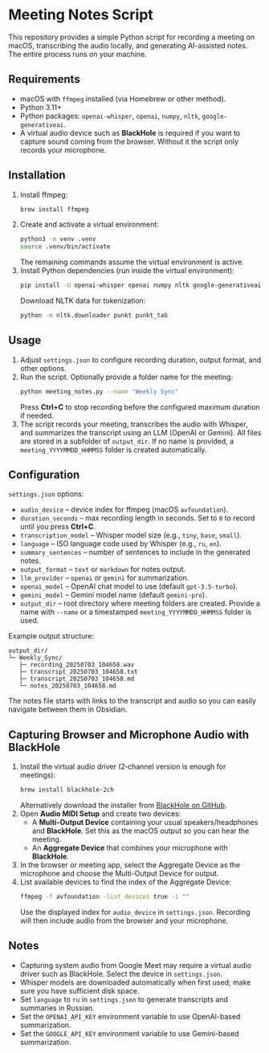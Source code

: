 # Meeting Notes Script

This repository provides a simple Python script for recording a meeting on macOS, transcribing the audio locally, and generating AI-assisted notes. The entire process runs on your machine.

## Requirements

- macOS with `ffmpeg` installed (via Homebrew or other method).
- Python 3.11+
- Python packages: `openai-whisper`, `openai`, `numpy`, `nltk`, `google-generativeai`.
- A virtual audio device such as **BlackHole** is required if you want to capture sound coming from the browser. Without it the script only records your microphone.

## Installation

1. Install ffmpeg:
   ```bash
   brew install ffmpeg
   ```
2. Create and activate a virtual environment:
   ```bash
   python3 -m venv .venv
   source .venv/bin/activate
   ```
   The remaining commands assume the virtual environment is active.
3. Install Python dependencies (run inside the virtual environment):
   ```bash
   pip install -U openai-whisper openai numpy nltk google-generativeai
   ```
   Download NLTK data for tokenization:
   ```bash
   python -m nltk.downloader punkt punkt_tab
   ```

## Usage

1. Adjust `settings.json` to configure recording duration, output format, and other options.
2. Run the script. Optionally provide a folder name for the meeting:
   ```bash
   python meeting_notes.py --name "Weekly Sync"
   ```
   Press **Ctrl+C** to stop recording before the configured maximum duration if needed.
3. The script records your meeting, transcribes the audio with Whisper, and summarizes the transcript using an LLM (OpenAI or Gemini). All files are stored in a subfolder of `output_dir`. If no name is provided, a `meeting_YYYYMMDD_HHMMSS` folder is created automatically.

## Configuration

`settings.json` options:

- `audio_device` – device index for ffmpeg (macOS `avfoundation`).
- `duration_seconds` – max recording length in seconds. Set to `0` to record until you press **Ctrl+C**.
- `transcription_model` – Whisper model size (e.g., `tiny`, `base`, `small`).
- `language` – ISO language code used by Whisper (e.g., `ru`, `en`).
- `summary_sentences` – number of sentences to include in the generated notes.
- `output_format` – `text` or `markdown` for notes output.
- `llm_provider` – `openai` or `gemini` for summarization.
- `openai_model` – OpenAI chat model to use (default `gpt-3.5-turbo`).
- `gemini_model` – Gemini model name (default `gemini-pro`).
- `output_dir` – root directory where meeting folders are created. Provide a name with `--name` or a timestamped `meeting_YYYYMMDD_HHMMSS` folder is used.

Example output structure:

```
output_dir/
└─ Weekly_Sync/
   ├─ recording_20250703_104658.wav
   ├─ transcript_20250703_104658.txt
   ├─ transcript_20250703_104658.md
   └─ notes_20250703_104658.md
```

The notes file starts with links to the transcript and audio so you can easily navigate between them in Obsidian.

## Capturing Browser and Microphone Audio with BlackHole

1. Install the virtual audio driver (2‑channel version is enough for meetings):
   ```bash
   brew install blackhole-2ch
   ```
   Alternatively download the installer from
   [BlackHole on GitHub](https://github.com/ExistentialAudio/BlackHole).
2. Open **Audio MIDI Setup** and create two devices:
   - A **Multi-Output Device** containing your usual speakers/headphones and
     **BlackHole**. Set this as the macOS output so you can hear the meeting.
   - An **Aggregate Device** that combines your microphone with **BlackHole**.
3. In the browser or meeting app, select the Aggregate Device as the microphone
   and choose the Multi-Output Device for output.
4. List available devices to find the index of the Aggregate Device:
   ```bash
   ffmpeg -f avfoundation -list_devices true -i ""
   ```
   Use the displayed index for `audio_device` in `settings.json`.
   Recording will then include audio from the browser and your microphone.

## Notes

- Capturing system audio from Google Meet may require a virtual audio driver such as BlackHole. Select the device in `settings.json`.
- Whisper models are downloaded automatically when first used; make sure you have sufficient disk space.
- Set `language` to `ru` in `settings.json` to generate transcripts and summaries in Russian.
- Set the `OPENAI_API_KEY` environment variable to use OpenAI-based summarization.
- Set the `GOOGLE_API_KEY` environment variable to use Gemini-based summarization.

